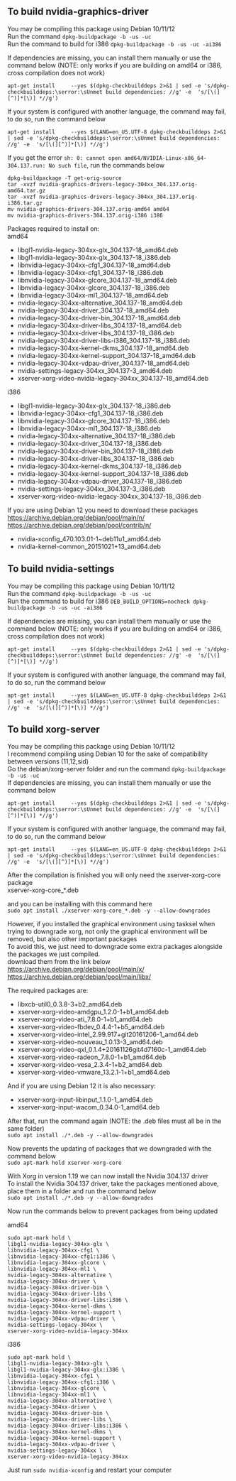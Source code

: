 ## To build nvidia-graphics-driver
You may be compiling this package using Debian 10/11/12  
Run the command ```dpkg-buildpackage -b -us -uc```  
Run the command to build for i386 ```dpkg-buildpackage -b -us -uc -ai386```

If dependencies are missing, you can install them manually or use the command below (NOTE: only works if you are building on amd64 or i386, cross compilation does not work)  
```
apt-get install     --yes $(dpkg-checkbuilddeps 2>&1 | sed -e 's/dpkg-checkbuilddeps:\serror:\sUnmet build dependencies: //g' -e  's/[\(][^)]*[\)] *//g')
```  
If your system is configured with another language, the command may fail, to do so, run the command below  
```
apt-get install     --yes $(LANG=en_US.UTF-8 dpkg-checkbuilddeps 2>&1 | sed -e 's/dpkg-checkbuilddeps:\serror:\sUnmet build dependencies: //g' -e  's/[\(][^)]*[\)] *//g')
```  
If you get the error ```sh: 0: cannot open amd64/NVIDIA-Linux-x86_64-304.137.run: No such file```, run the commands below  
```
dpkg-buildpackage -T get-orig-source
tar -xvzf nvidia-graphics-drivers-legacy-304xx_304.137.orig-amd64.tar.gz
tar -xvzf nvidia-graphics-drivers-legacy-304xx_304.137.orig-i386.tar.gz
mv nvidia-graphics-drivers-304.137.orig-amd64 amd64
mv nvidia-graphics-drivers-304.137.orig-i386 i386
```  

Packages required to install on:  
amd64
- libgl1-nvidia-legacy-304xx-glx_304.137-18_amd64.deb
- libgl1-nvidia-legacy-304xx-glx_304.137-18_i386.deb
- libnvidia-legacy-304xx-cfg1_304.137-18_amd64.deb
- libnvidia-legacy-304xx-cfg1_304.137-18_i386.deb
- libnvidia-legacy-304xx-glcore_304.137-18_amd64.deb
- libnvidia-legacy-304xx-glcore_304.137-18_i386.deb
- libnvidia-legacy-304xx-ml1_304.137-18_amd64.deb
- nvidia-legacy-304xx-alternative_304.137-18_amd64.deb
- nvidia-legacy-304xx-driver_304.137-18_amd64.deb
- nvidia-legacy-304xx-driver-bin_304.137-18_amd64.deb
- nvidia-legacy-304xx-driver-libs_304.137-18_amd64.deb
- nvidia-legacy-304xx-driver-libs_304.137-18_i386.deb
- nvidia-legacy-304xx-driver-libs-i386_304.137-18_i386.deb
- nvidia-legacy-304xx-kernel-dkms_304.137-18_amd64.deb
- nvidia-legacy-304xx-kernel-support_304.137-18_amd64.deb
- nvidia-legacy-304xx-vdpau-driver_304.137-18_amd64.deb
- nvidia-settings-legacy-304xx_304.137-3_amd64.deb
- xserver-xorg-video-nvidia-legacy-304xx_304.137-18_amd64.deb

i386
- libgl1-nvidia-legacy-304xx-glx_304.137-18_i386.deb
- libnvidia-legacy-304xx-cfg1_304.137-18_i386.deb
- libnvidia-legacy-304xx-glcore_304.137-18_i386.deb
- libnvidia-legacy-304xx-ml1_304.137-18_i386.deb
- nvidia-legacy-304xx-alternative_304.137-18_i386.deb
- nvidia-legacy-304xx-driver_304.137-18_i386.deb
- nvidia-legacy-304xx-driver-bin_304.137-18_i386.deb
- nvidia-legacy-304xx-driver-libs_304.137-18_i386.deb
- nvidia-legacy-304xx-kernel-dkms_304.137-18_i386.deb
- nvidia-legacy-304xx-kernel-support_304.137-18_i386.deb
- nvidia-legacy-304xx-vdpau-driver_304.137-18_i386.deb
- nvidia-settings-legacy-304xx_304.137-3_i386.deb
- xserver-xorg-video-nvidia-legacy-304xx_304.137-18_i386.deb

If you are using Debian 12 you need to download these packages  
https://archive.debian.org/debian/pool/main/n/  
https://archive.debian.org/debian/pool/contrib/n/
- nvidia-xconfig_470.103.01-1~deb11u1_amd64.deb
- nvidia-kernel-common_20151021+13_amd64.deb

## To build nvidia-settings
You may be compiling this package using Debian 10/11/12  
Run the command ```dpkg-buildpackage -b -us -uc```  
Run the command to build for i386 ```DEB_BUILD_OPTIONS=nocheck dpkg-buildpackage -b -us -uc -ai386```

If dependencies are missing, you can install them manually or use the command below (NOTE: only works if you are building on amd64 or i386, cross compilation does not work)
```
apt-get install     --yes $(dpkg-checkbuilddeps 2>&1 | sed -e 's/dpkg-checkbuilddeps:\serror:\sUnmet build dependencies: //g' -e  's/[\(][^)]*[\)] *//g')
```  
If your system is configured with another language, the command may fail, to do so, run the command below  
```
apt-get install     --yes $(LANG=en_US.UTF-8 dpkg-checkbuilddeps 2>&1 | sed -e 's/dpkg-checkbuilddeps:\serror:\sUnmet build dependencies: //g' -e  's/[\(][^)]*[\)] *//g')
```

## To build xorg-server
You may be compiling this package using Debian 10/11/12  
I recommend compiling using Debian 10 for the sake of compatibility between versions (11,12,sid)  
Go the debian/xorg-server folder and run the command ```dpkg-buildpackage -b -us -uc```  
If dependencies are missing, you can install them manually or use the command below  
```
apt-get install     --yes $(dpkg-checkbuilddeps 2>&1 | sed -e 's/dpkg-checkbuilddeps:\serror:\sUnmet build dependencies: //g' -e  's/[\(][^)]*[\)] *//g')
```  
If your system is configured with another language, the command may fail, to do so, run the command below  
```
apt-get install     --yes $(LANG=en_US.UTF-8 dpkg-checkbuilddeps 2>&1 | sed -e 's/dpkg-checkbuilddeps:\serror:\sUnmet build dependencies: //g' -e  's/[\(][^)]*[\)] *//g')
```  

After the compilation is finished you will only need the xserver-xorg-core package  
xserver-xorg-core_*.deb

and you can be installing with this command here  
```sudo apt install ./xserver-xorg-core_*.deb -y --allow-downgrades ```

However, if you installed the graphical environment using tasksel when trying to downgrade xorg, not only the graphical environment will be removed, but also other important packages  
To avoid this, we just need to downgrade some extra packages alongside the packages we just compiled.  
download them from the link below  
https://archive.debian.org/debian/pool/main/x/  
https://archive.debian.org/debian/pool/main/libx/

The required packages are:

- libxcb-util0_0.3.8-3+b2_amd64.deb
- xserver-xorg-video-amdgpu_1.2.0-1+b1_amd64.deb
- xserver-xorg-video-ati_7.8.0-1+b1_amd64.deb
- xserver-xorg-video-fbdev_0.4.4-1+b5_amd64.deb
- xserver-xorg-video-intel_2.99.917+git20161206-1_amd64.deb
- xserver-xorg-video-nouveau_1.0.13-3_amd64.deb
- xserver-xorg-video-qxl_0.1.4+20161126git4d7160c-1_amd64.deb
- xserver-xorg-video-radeon_7.8.0-1+b1_amd64.deb
- xserver-xorg-video-vesa_2.3.4-1+b2_amd64.deb
- xserver-xorg-video-vmware_13.2.1-1+b1_amd64.deb

And if you are using Debian 12 it is also necessary:
- xserver-xorg-input-libinput_1.1.0-1_amd64.deb
- xserver-xorg-input-wacom_0.34.0-1_amd64.deb

After that, run the command again (NOTE: the .deb files must all be in the same folder)  
```sudo apt install ./*.deb -y --allow-downgrades ```


Now prevents the updating of packages that we downgraded with the command below  
```sudo apt-mark hold xserver-xorg-core```

With Xorg in version 1.19 we can now install the Nvidia 304.137 driver  
To install the Nvidia 304.137 driver, take the packages mentioned above, place them in a folder and run the command below  
```sudo apt install ./*.deb -y --allow-downgrades ```  

Now run the commands below to prevent packages from being updated  

amd64
```
sudo apt-mark hold \
libgl1-nvidia-legacy-304xx-glx \
libnvidia-legacy-304xx-cfg1 \
libnvidia-legacy-304xx-cfg1:i386 \
libnvidia-legacy-304xx-glcore \
libnvidia-legacy-304xx-ml1 \
nvidia-legacy-304xx-alternative \
nvidia-legacy-304xx-driver \
nvidia-legacy-304xx-driver-bin \
nvidia-legacy-304xx-driver-libs \
nvidia-legacy-304xx-driver-libs:i386 \
nvidia-legacy-304xx-kernel-dkms \
nvidia-legacy-304xx-kernel-support \
nvidia-legacy-304xx-vdpau-driver \
nvidia-settings-legacy-304xx \
xserver-xorg-video-nvidia-legacy-304xx
```
i386
```
sudo apt-mark hold \
libgl1-nvidia-legacy-304xx-glx \
libgl1-nvidia-legacy-304xx-glx:i386 \
libnvidia-legacy-304xx-cfg1 \
libnvidia-legacy-304xx-cfg1:i386 \
libnvidia-legacy-304xx-glcore \
libnvidia-legacy-304xx-ml1 \
nvidia-legacy-304xx-alternative \
nvidia-legacy-304xx-driver \
nvidia-legacy-304xx-driver-bin \
nvidia-legacy-304xx-driver-libs \
nvidia-legacy-304xx-driver-libs:i386 \
nvidia-legacy-304xx-kernel-dkms \
nvidia-legacy-304xx-kernel-support \
nvidia-legacy-304xx-vdpau-driver \
nvidia-settings-legacy-304xx \
xserver-xorg-video-nvidia-legacy-304xx
```

Just run ```sudo nvidia-xconfig``` and restart your computer
